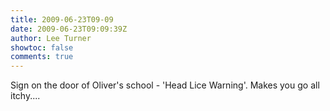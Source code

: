 ```yaml
---
title: 2009-06-23T09-09
date: 2009-06-23T09:09:39Z
author: Lee Turner
showtoc: false
comments: true
---
```


Sign on the door of Oliver's school - 'Head Lice Warning'.  Makes you go all itchy....

